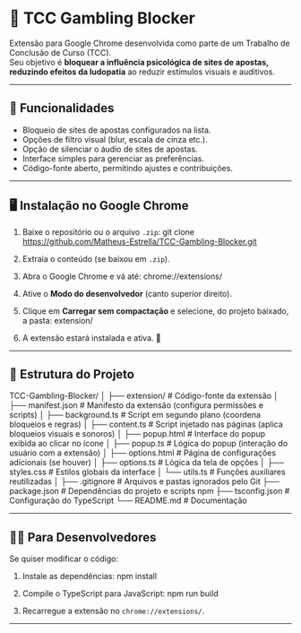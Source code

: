 # 🛑 TCC Gambling Blocker

Extensão para Google Chrome desenvolvida como parte de um Trabalho de Conclusão de Curso (TCC).  
Seu objetivo é **bloquear a influência psicológica de sites de apostas, reduzindo efeitos da ludopatia** ao reduzir estímulos visuais e auditivos.

---

## 🚀 Funcionalidades

- Bloqueio de sites de apostas configurados na lista.  
- Opções de filtro visual (blur, escala de cinza etc.).  
- Opção de silenciar o áudio de sites de apostas.  
- Interface simples para gerenciar as preferências.  
- Código-fonte aberto, permitindo ajustes e contribuições.

---

## 🖥️ Instalação no Google Chrome

1. Baixe o repositório ou o arquivo `.zip`:
git clone https://github.com/Matheus-Estrella/TCC-Gambling-Blocker.git

2. Extraia o conteúdo (se baixou em `.zip`).

3. Abra o Google Chrome e vá até:
chrome://extensions/

4. Ative o **Modo do desenvolvedor** (canto superior direito).

5. Clique em **Carregar sem compactação** e selecione, do projeto baixado, a pasta:
extension/

6. A extensão estará instalada e ativa. 🎉

---

## 📂 Estrutura do Projeto

TCC-Gambling-Blocker/
 │
 ├── extension/ # Código-fonte da extensão
 │ ├── manifest.json # Manifesto da extensão (configura permissões e scripts)
 │ ├── background.ts # Script em segundo plano (coordena bloqueios e regras)
 │ ├── content.ts # Script injetado nas páginas (aplica bloqueios visuais e sonoros)
 │ ├── popup.html # Interface do popup exibida ao clicar no ícone
 │ ├── popup.ts # Lógica do popup (interação do usuário com a extensão)
 │ ├── options.html # Página de configurações adicionais (se houver)
 │ ├── options.ts # Lógica da tela de opções
 │ ├── styles.css # Estilos globais da interface
 │ └── utils.ts # Funções auxiliares reutilizadas
 │
 ├── .gitignore # Arquivos e pastas ignorados pelo Git
 ├── package.json # Dependências do projeto e scripts npm
 ├── tsconfig.json # Configuração do TypeScript
 └── README.md # Documentação

---

## 👨‍💻 Para Desenvolvedores

Se quiser modificar o código:

1. Instale as dependências:
npm install

2. Compile o TypeScript para JavaScript:
npm run build

3. Recarregue a extensão no `chrome://extensions/`.

---
